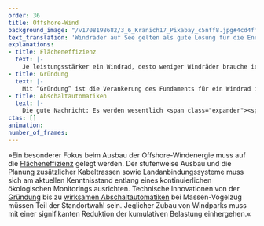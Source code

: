 ```yaml
---
order: 36
title: Offshore-Wind
background_image: "/v1708198682/3_6_Kranich17_Pixabay_c5nff8.jpg#4cd4ff"
text_translation: 'Windräder auf See gelten als gute Lösung für die Energie der Zukunft. Allerdings nur, wenn sie nicht mehr zerstören, als sie retten. Der Schaden, den sie im Meer anrichten, ließe sich mit innovativer Technik abmildern: die Gründungen könnten leiser werden, die Unmengen an Kabel, die den Strom an Land bringen, behutsam durchs Watt verlegt, und bei Massenvogelzügen könnte man die Dinger einfach automatisch abschalten.'
explanations:
- title: Flächeneffizienz
  text: |-
    Je leistungsstärker ein Windrad, desto weniger Windräder brauche ich, um die <span class="sidenote"><cite class="icon-link_external"><a href="https://de.statista.com/statistik/daten/studie/1331477/umfrage/ziele-des-deutschen-ausbaus-von-offshore-windenergie/" target="_blank" rel="noopener">"Ziele des deutschen Ausbaus von Offshore-Windenergie 2023 bis 2045" / Statista</a></cite><span>gesetzte</span></span>n Ausbauziele zu erreichen, und desto weniger Fläche muss ich dafür im Meer besetzen, die man eigentlich besser in Ruhe lassen sollte. 2020 neu installierte Offshore-Windräder <span class="sidenote"><cite class="icon-link_external"><a href="https://windeurope.org/intelligence-platform/product/offshore-wind-in-europe-key-trends-and-statistics-2020/" target="_blank" rel="noopener">"Offshore wind in Europe - key trends and statistics 2020" / WindEurope</a></cite><span>hatten</span></span> eine durchschnittliche Kapazität von 8 Megawatt, vier Jahre später sind die ersten <span class="sidenote"><cite class="icon-link_external"><a href="https://www.erneuerbareenergien.de/technologie/offshore-wind/videos-die-groessten-windturbinen-der-welt" target="_blank" rel="noopener">"Die größten Windturbinen der Welt" / Erneuerbare Energien</a></cite><span>Turbinen</span></span> mit 16 Megawatt Leistung marktreif und damit ist das Ende der Fahnenstange noch nicht erreicht. Die knapp 4400 <span class="sidenote"><cite class="icon-link_external"><a href="https://www.erneuerbareenergien.de/technologie/offshore-wind/videos-die-groessten-windturbinen-der-welt" target="_blank" rel="noopener">"Die größten Windturbinen der Welt" / Erneuerbare Energien</a></cite><span>Turbinen</span></span> in dieser Größenordnung, die wir für das bis 2045 <span class="sidenote"><cite class="icon-link_external"><a href="https://de.statista.com/statistik/daten/studie/1331477/umfrage/ziele-des-deutschen-ausbaus-von-offshore-windenergie/" target="_blank" rel="noopener">"Ziele des deutschen Ausbaus von Offshore-Windenergie 2023 bis 2045" / Statista</a></cite><span>gesetzte</span></span> Ausbauziel von 70 Gigawatt bräuchten, sind immer noch viel mehr, <span class="expander"><span class="trigger">als für die Meere gut sind,</span><span class="info">das wären ca. 4400 weniger</span></span> aber immerhin ist das nur etwas mehr als ein Drittel der 12.700 Anlagen, die wir benötigen würden, wenn wir von der heutigen Durchschnittsleistung von <span class="sidenote"><cite class="icon-link_external"><a href="https://energy-charts.info/charts/installed_power/chart.htm?l=de&c=DE&legendItems=cya&year=2023" target="_blank" rel="noopener">Zahlen von 2023: Offshore-Gesamtkapazität 8,5 GW (EnergyCharts) geteilt durch 1566 Anlagen (Statista)</a></cite><span>5,5 Megawatt</span></span> pro aktiver Anlage ausgingen. Und: knapp <span class="sidenote"><cite class="icon-link_external"><a href="https://de.statista.com/statistik/daten/studie/270856/umfrage/installierte-windenergieleistung-auf-see-in-deutschland/" target="_blank" rel="noopener">"Anzahl der Offshore-Windenergieanlagen* in Deutschland in den Jahren 2013 bis 2023" / Statista</a></cite><span>1600</span></span> haben wir schon, für die wir keine neuen Flächen in Beschlag nehmen müssten, wenn wir sie nach und nach durch leistungsstärkere Versionen <span class="sidenote"><cite class="icon-link_external"><a href="https://de.wikipedia.org/wiki/Repowering" target="_blank" rel="noopener">"Repowering" / Wikipedia</a></cite><span>ersetzen</span></span>.
- title: Gründung
  text: |-
    Mit “Gründung” ist die Verankerung des Fundaments für ein Windrad im Meeresboden gemeint. Der Lärm, mit dem ein solcher Pfeiler für ein Windrad mit mehreren tausend Schlägen eines hydraulischen Hammers in den Meeresboden gerammt wird, und das meist für Dutzende Turbinen, ist infernalisch. Unter Wasser lässt es sich nicht allzu gut gucken, das hat die Evolution gemerkt und daher weite Teile der Meereslebewesen so ausgestattet, dass sie sich akustisch orientieren - allen voran Meeressäuger wie die bei uns einzige heimische Walart, der Schweinswal. Diese Lebewesen <span class="sidenote"><cite class="icon-link_external"><a href="https://www.nabu.de/natur-und-landschaft/meere/offshore-windparks/12138.html" target="_blank" rel="noopener">"Zu viel Lärm im Meer" / NABU</a></cite><span>leiden</span></span> massiv unter diesem Krach, mit bis zu tödlichen Folgen. Es gibt derzeit keine Möglichkeit, ihn ganz zu verhindern. Aber durchaus <span class="sidenote"><cite class="icon-link_external"><a href="https://www.ascobans.org/sites/default/files/document/ascobans_mop9_inf6.2.6c_noise-mitigation-construction-offshore-wind-turbines.pdf" target="_blank" rel="noopener">Noise Mitigation for the Construction of Increasingly Large Offshore Wind Turbines / ASCOBANS</a></cite><span>einige</span></span>, ihn deutlich zu vermindern. Zum Beispiel <span class="expander"><span class="trigger">Blasenschleier </span><span class="info">ein löchriger Schlauch auf dem Meeresgrund rund um den Pfeiler, aus dem Luftblasen blubbern und die so einen Vorhang bilden, der Teile des Schalls verschluckt</span></span>und<span class="expander"><span class="trigger"> Hüllrohre </span><span class="info">die über den zu rammenden Pfeiler gestülpt werden und zur Schallisolierung beim Hämmern dienen</span></span>für die Baustellen.
- title: Abschaltautomatiken
  text: |-
    Die gute Nachricht: Es werden wesentlich <span class="expander"><span class="trigger">weniger Vögel von Windrädern geschreddert als gemeinhin kolportiert.</span><span class="info">Die Zahlen schwanken, weil schwer zu schätzen, aber sowohl die <a href="https://www.bmwk.de/Redaktion/DE/FAQ/Windenergie/faq-windenergie" target="_blank">Bundesregierung</a> als auch der <a href="https://www.nabu.de/tiere-und-pflanzen/voegel/gefaehrdungen/24661.html" target="_blank">NABU</a> sprechen von bis zu 100.000, also 3-4 pro Anlage pro Jahr – vs. mindestens 20 Millionen Vögel, die in Deutschland im Jahr von Katzen gefressen werden und ca. 100 Millionen, die gegen Glasscheiben fliegen</span></span> Die schlechte: Wenn Vögel klug genug sind, einen<span class="sidenote"><cite class="icon-link_external"><a href="https://www.nabu.de/umwelt-und-ressourcen/energie/erneuerbare-energien-energiewende/windenergie/31709.html" target="_blank" rel="noopener">"Wie reagieren Seevögel auf Offshore-Windparks?" / NABU</a></cite><span> Bogen</span></span> um riesige Windparks auf See zu machen, ist damit leider auch nicht alles in Butter, denn das bedeutet für heimische Arten Vertreibung aus ihren Habitaten, für Zugvögel einen zusätzlichen Kräfteverbrauch, den sie sich oftmals nicht leisten können. Diese Probleme ließen sich abmildern: Indem man zu Vogelzugzeiten die betreffenden Turbinen anhält – oder gar zu<span class="sidenote"><cite class="icon-link_external"><a href="https://www.e3-identiflight.de/funktionsweise/" target="_blank" rel="noopener">das Vogelerkennungssystem „IdentiFlight“</a></cite><span> technologischen Lösungen </span></span>greift, die einzelne, besonders gefährdete Vögel identifizieren und bei Kollisionskurs das Windrad automatisch stoppen können.
ctas: []
animation:
number_of_frames:
---
```

»Ein besonderer Fokus beim Ausbau der Offshore-Windenergie muss auf die [Flächeneffizienz](# "Flächeneffizienz") gelegt werden. Der stufenweise Ausbau und die Planung zusätzlicher Kabeltrassen sowie Landanbindungssysteme muss sich am aktuellen Kenntnisstand entlang eines kontinuierlichen ökologischen Monitorings ausrichten. Technische Innovationen von der [Gründung](# "Gründung") bis zu [wirksamen Abschaltautomatiken](# "Abschaltautomatiken") bei Massen-Vogelzug müssen Teil der Standortwahl sein. Jeglicher Zubau von Windparks muss mit einer signifikanten Reduktion der kumulativen Belastung einhergehen.«
